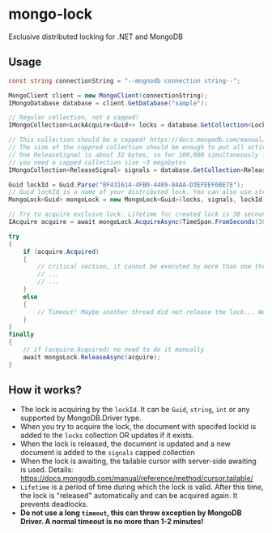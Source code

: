 # mongo-lock
Exclusive distributed locking for .NET and MongoDB

## Usage

```c#
const string сonnectionString = "--mognodb connection string--";

MongoClient client = new MongoClient(сonnectionString);
IMongoDatabase database = client.GetDatabase("sample");

// Regular collection, not a capped!
IMongoCollection<LockAcquire<Guid>> locks = database.GetCollection<LockAcquire<Guid>>("locks");

// This collection should be a capped! https://docs.mongodb.com/manual/core/capped-collections/
// The size of the cappred collection should be enough to put all active locks.
// One ReleaseSignal is about 32 bytes, so for 100,000 simultaneously locks,
// you need a capped collection size ~3 megabytes
IMongoCollection<ReleaseSignal> signals = database.GetCollection<ReleaseSignal>("signals");

Guid lockId = Guid.Parse("BF431614-4FB0-4489-84AA-D3EFEEF6BE7E");
// Guid lockId is a name of your distributed lock. You can also use string, int, etc.
MongoLock<Guid> mongoLock = new MongoLock<Guid>(locks, signals, lockId);

// Try to acquire exclusve lock. Lifetime for created lock is 30 secounds
IAcquire acquire = await mongoLock.AcquireAsync(TimeSpan.FromSeconds(30), TimeSpan.FromSeconds(10));

try
{
    if (acquire.Acquired)
    {
        // critical section, it cannot be executed by more than one thread on any server at a time
        // ...
        // ...
    }
    else
    {
        // Timeout! Maybe another thread did not release the lock... We can try again or throw excepton
    }
}
finally
{
    // if (acquire.Acquired) no need to do it manually
    await mongoLock.ReleaseAsync(acquire);
}
```

## How it works?
- The lock is acquiring by the `lockId`. It can be `Guid`, `string`, `int` or any supported by MongoDB.Driver type.
- When you try to acquire the lock, the document with specifed lockId is added to the `locks` collection OR updates if it exists.
- When the lock is released, the document is updated and a new document is added to the `signals` capped collection
- When the lock is awaiting, the tailable cursor with server-side awaiting is used. Details: https://docs.mongodb.com/manual/reference/method/cursor.tailable/
- `Lifetime` is a period of time during which the lock is valid. After this time, the lock is "released" automatically and can be acquired again. It prevents deadlocks.
- **Do not use a long `timeout`, this can throw exception by MongoDB Driver. A normal timeout is no more than 1-2 minutes!**
